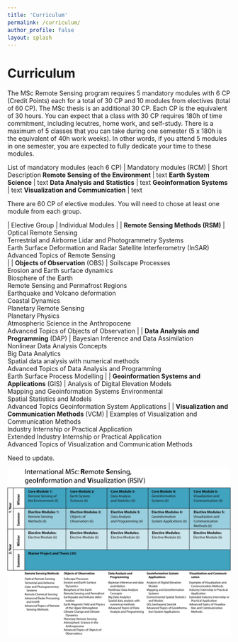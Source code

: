 ```yaml
---
title: 'Curriculum'
permalink: /curriculum/
author_profile: false
layout: splash
---
```


# Curriculum
The MSc Remote Sensing program requires 5 mandatory modules with 6 CP (Credit Points) each for a total of 30 CP and 10 modules from electives (total of 60 CP). The MSc thesis is an additional 30 CP. Each CP is the equivalent of 30 hours. You can expect that a class with 30 CP requires 180h of time commitment, including lecutres, home work, and self-study. There is a maximum of 5 classes that you can take during one semester (5 x 180h is the equivalent of 40h work weeks). In other words, if you attend 5 modules in one semester, you are expected to fully dedicate your time to these modules.

List of mandatory modules (each 6 CP)
| Mandatory modules (RCM) | Short Description
**Remote Sensing of the Environment** | text
**Earth System Science** | text
**Data Analysis and Statistics** | text
**Geoinformation Systems** | text
**Visualization and Communication** | text


There are 60 CP of elective modules. You will need to chose at least one module from each group.

| Elective Group | Individual Modules |
| **Remote Sensing Methods (RSM)** | Optical Remote Sensing </br> Terrestrial and Airborne Lidar and Photogrammetry Systems </br> Earth Surface Deformation and Radar Satellite Interferometry (InSAR) </br> Advanced Topics of Remote Sensing </br> |
| **Objects of Observation** (OBS) | Soilscape Processes </br> Erosion and Earth surface dynamics </br> Biosphere of the Earth </br> Remote Sensing and Permafrost Regions </br> Earthquake and Volcano deformation </br> Coastal Dynamics </br> Planetary Remote Sensing </br> Planetary Physics </br> Atmospheric Science in the Anthropocene </br> Advanced Topics of Objects of Observation  |
| **Data Analysis and Programming** (DAP) | Bayesian Inference and Data Assimilation </br> Nonlinear Data Analysis Concepts </br> Big Data Analytics </br> Spatial data analysis with numerical methods </br> Advanced Topics of Data Analysis and Programming </br> Earth Surface Process Modelling |
| **Geoinformation Systems and Applications** (GIS) | Analysis of Digital Elevation Models </br> Mapping and Geoinformation Systems Environmental </br> Spatial Statistics and Models </br> Advanced Topics Geoinformation System Applications |
| **Visualization and Communication Methods** (VCM) | Examples of Visualization and Communication Methods </br>  Industry Internship or Practical Application </br> Extended Industry Internship or Practical Application </br> Advanced Topics of Visualization and Communication Methods 


Need to update.
<p align="center">
<img src="https://github.com/UP-RS-ESP/msc-rsiv/raw/gh-pages/assets/images/MSc_RSIV_concept_vs10.jpg" width="1025" />
</p>
